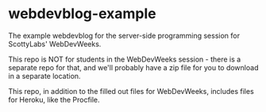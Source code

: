 webdevblog-example
==================

The example webdevblog for the server-side programming session for ScottyLabs' WebDevWeeks.

This repo is NOT for students in the WebDevWeeks session - there is a separate repo for that, and we'll probably have a zip file for you to download in a separate location.

This repo, in addition to the filled out files for WebDevWeeks, includes files for Heroku, like the Procfile.
